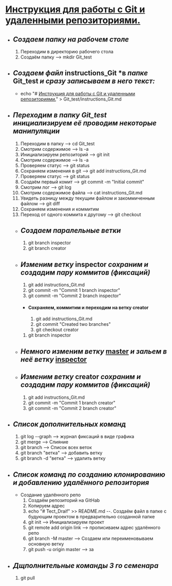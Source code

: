 # <u>Инструкция для работы с Git и удаленными репозиториями.</u>

* ## __*Создаем папку на рабочем столе*__
  1. Переходим в директорию рабочего стола
  2. Создаём папку --> mkdir Git_test

* ## __*Создаем файл*__ instructions_Git __*в *папке*__ Git_test __*и сразу записываем в него текст:*__
     * echo "# <u>Инструкция для работы с Git и удаленными репозиториями.</u>" > Git_test/instructions_Git.md
     
* ## __*Переходим в папку Git_test инициализируем её проводим некоторые манипуляции*__
  1. Переходим в папку --> cd Git_test
  2. Смотрим содержимое --> ls -a
  3. Инициализируем репозиторий --> git init
  4. Смотрим содержимое --> ls -a
  5. Проверяем статус --> git status
  6. Сохраняем изменения в git --> git add instructions_Git.md
  7. Проверяем статус --> git status
  8. Создаём первый комит --> git commit -m "Initial commit"
  9. Смотрим лог --> git log
  10. Смотрим содержимое файла --> cat instructions_Git.md
  11. Увидеть разницу между текущим файлом и закоммиченным файлом --> git diff
  12. Сохраняем изменения и коммитим
  13. Переход от одного коммита к другому --> git checkout
  * ## __*Создаем паралельные ветки*__
    1. git branch inspector
    2. git branch creator
  * ## __*Изменим ветку*__ inspector __*сохраним и создадим пару коммитов (фиксаций)*__
    1. git add instructions_Git.md
    2. git commit -m "Commit 1 branch inspector"
    3. git commit -m "Commit 2 branch inspector"
      * #### Сохраняем, коммитим и переходим на ветку creator
        1. git add instructions_Git.md
        2. git commit "Created two branches"
        3. git checkout creator
    1. git branch inspector
  * ## __*Немного изменим ветку*__ <u>master</u> __*и зальем в неё ветку*__ <u>inspector</u>
  * ## __*Изменим ветку*__ creator __*сохраним и создадим пару коммитов (фиксаций)*__
    1. git add instructions_Git.md
    2. git commit -m "Commit 1 branch creator"
    3. git commit -m "Commit 2 branch creator"
* ## __*Список дополнительных команд*__
   1. git log --graph --> журнал фиксаций в виде графика
   2. git merge --> Слияние
   3. git branch --> Список всех веток
   4. git branch "ветка" --> добавить ветку
   5. git branch -d "ветка" --> удалить ветку
* ## __*Список команд по созданию клонированию и добавлению удалённого репозитория*__
    * Создание удалённого репо
       1. Создаём репозиторий на GitHab
       2. Копируем адрес
       3. echo "# Tect_Draif" >> README.md --. Создаём файл в папке с будующим проектом в предварительно созданной папке
       4. git init --> Инициализируем проект
       5. git remote add origin link --> прописиваем адрес удалённого репо
       6. git branch -M master --> Создаем или переименовываем основную ветку
       7. git push -u origin master --> за

* ## __*Дщполнительные команды 3 го семенара*__
   1. git pull